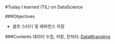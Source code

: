 #Today I learned (TIL) on DataScience 

###Objectives
- 셀프 스터디 및 레퍼런스 저장

###Contents
데이터 수집, 저장, 전처리: [DataWrangling](https://github.com/h3imdallr/TIL-datascience/blob/master/DataWrangling.ipynb)

